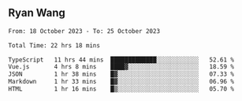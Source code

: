 ## Ryan Wang

<!--START_SECTION:waka-->

```txt
From: 18 October 2023 - To: 25 October 2023

Total Time: 22 hrs 18 mins

TypeScript   11 hrs 44 mins  █████████████░░░░░░░░░░░░   52.61 %
Vue.js       4 hrs 8 mins    ████▓░░░░░░░░░░░░░░░░░░░░   18.59 %
JSON         1 hr 38 mins    █▓░░░░░░░░░░░░░░░░░░░░░░░   07.33 %
Markdown     1 hr 33 mins    █▓░░░░░░░░░░░░░░░░░░░░░░░   06.96 %
HTML         1 hr 16 mins    █▒░░░░░░░░░░░░░░░░░░░░░░░   05.70 %
```

<!--END_SECTION:waka-->
